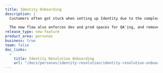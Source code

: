 ```yaml
---
title: Identity Onboarding
description: |
  Customers often got stuck when setting up Identity due to the complexity of our legacy behavior and UI. They either needed to pull in SAs or CSMs for help or didn't configure ID settings at all, which would lead to corrupted user profiles that would impact production workflows later on. With the new flow, customers can fill out a quick questionnaire and be recommended a best fit config for their use-case! 
  
  The new flow also enforces dev and prod spaces for QA'ing, and removes the requirement for custom identifiers to live in a context.externalID object, making it all the easier for customers to get value from Personas as soon as possible.
release_type: new-feature
product_area: personas
business: true
team: false
doc_links:
  - 
    title: Identity Resolution Onboarding
    url: "/docs/personas/identity-resolution/identity-resolution-onboarding/"
---
```


